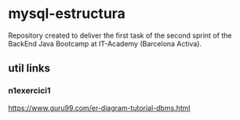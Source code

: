 # mysql-estructura

Repository created to deliver the first task of the second sprint of the BackEnd Java Bootcamp at IT-Academy (Barcelona Activa).

## util links

### n1exercici1
https://www.guru99.com/er-diagram-tutorial-dbms.html